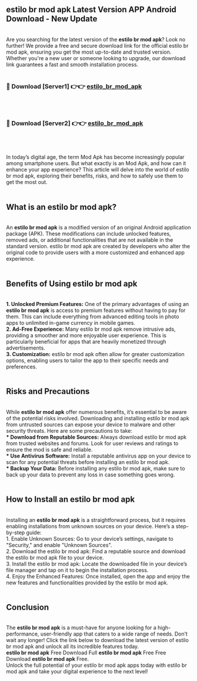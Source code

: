 ## estilo br mod apk Latest Version APP Android Download - New Update
<br>
Are you searching for the latest version of the <strong>estilo br mod apk</strong>? Look no further! We provide a free and secure download link for the official estilo br mod apk, ensuring you get the most up-to-date and trusted version. Whether you're a new user or someone looking to upgrade, our download link guarantees a fast and smooth installation process.
<br>
<br>
<h3>🔴 Download [Server1] 👉👉 <a href="https://modyolo.store/estilo+br+mod+apk">estilo_br_mod_apk</a></h3><br>
<br>
<h3>🔴 Download [Server2] 👉👉 <a href="https://modyolo.store/estilo+br+mod+apk">estilo_br_mod_apk</a></h3><br>
<br>
<br>
In today’s digital age, the term Mod Apk has become increasingly popular among smartphone users. But what exactly is an Mod Apk, and how can it enhance your app experience? This article will delve into the world of estilo br mod apk, exploring their benefits, risks, and how to safely use them to get the most out.
<br>
<br>
<h2>What is an estilo br mod apk?</h2>
<br>
An <strong>estilo br mod apk</strong> is a modified version of an original Android application package (APK). These modifications can include unlocked features, removed ads, or additional functionalities that are not available in the standard version. estilo br mod apk are created by developers who alter the original code to provide users with a more customized and enhanced app experience.
<br>
<br>
<h2>Benefits of Using estilo br mod apk</h2>
<br>
<strong> 1. Unlocked Premium Features:</strong> One of the primary advantages of using an <strong>estilo br mod apk</strong> is access to premium features without having to pay for them. This can include everything from advanced editing tools in photo apps to unlimited in-game currency in mobile games.
<br>
<strong> 2. Ad-Free Experience:</strong> Many estilo br mod apk remove intrusive ads, providing a smoother and more enjoyable user experience. This is particularly beneficial for apps that are heavily monetized through advertisements.
<br>
<strong> 3. Customization:</strong> estilo br mod apk often allow for greater customization options, enabling users to tailor the app to their specific needs and preferences.
<br>
<br>
<h2>Risks and Precautions</h2>
<br>
While <strong>estilo br mod apk</strong> offer numerous benefits, it’s essential to be aware of the potential risks involved. Downloading and installing estilo br mod apk from untrusted sources can expose your device to malware and other security threats. Here are some precautions to take:
<br>
<strong> * Download from Reputable Sources:</strong> Always download estilo br mod apk from trusted websites and forums. Look for user reviews and ratings to ensure the mod is safe and reliable.
<br>
<strong> * Use Antivirus Software:</strong> Install a reputable antivirus app on your device to scan for any potential threats before installing an estilo br mod apk.
<br>
<strong> * Backup Your Data:</strong> Before installing any estilo br mod apk, make sure to back up your data to prevent any loss in case something goes wrong.
<br>
<br>
<h2>How to Install an estilo br mod apk</h2>
<br>
Installing an <strong>estilo br mod apk</strong> is a straightforward process, but it requires enabling installations from unknown sources on your device. Here’s a step-by-step guide:
<br>
 1. Enable Unknown Sources: Go to your device’s settings, navigate to "Security," and enable "Unknown Sources".
<br>
 2. Download the estilo br mod apk: Find a reputable source and download the estilo br mod apk file to your device.
<br>
 3. Install the estilo br mod apk: Locate the downloaded file in your device’s file manager and tap on it to begin the installation process.
<br>
 4. Enjoy the Enhanced Features: Once installed, open the app and enjoy the new features and functionalities provided by the estilo br mod apk.
<br>
<br>
<h2><strong>Conclusion</strong></h2>
<br>
The <strong>estilo br mod apk</strong> is a must-have for anyone looking for a high-performance, user-friendly app that caters to a wide range of needs. Don’t wait any longer! Click the link below to download the latest version of estilo br mod apk and unlock all its incredible features today.
<br>
<strong>estilo br mod apk</strong> Free Download Full <strong>estilo br mod apk</strong> Free Free Download <strong>estilo br mod apk</strong> Free.
<br>
Unlock the full potential of your estilo br mod apk apps today with estilo br mod apk and take your digital experience to the next level!